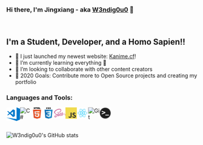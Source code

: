 ### Hi there, I'm Jingxiang - aka [W3ndig0u0][website] 👋
<br />

## I'm a Student, Developer, and a Homo Sapien!!

- 🔭 I just launched my newest website: [Kanime.cf][kanime]!
- 🌱 I’m currently learning everything 🤣
- 👯 I’m looking to collaborate with other content creators
- 🥅 2020 Goals: Contribute more to Open Source projects and creating my portfolio

### Languages and Tools:

<img align="left" alt="Visual Studio Code" width="36px" src="https://raw.githubusercontent.com/github/explore/80688e429a7d4ef2fca1e82350fe8e3517d3494d/topics/visual-studio-code/visual-studio-code.png" />
<img align="left" alt="C#" width="30px" src="https://www.cnjobs.dk/drupal/sites/default/files/2019-01/csharp-01.png" />
<img align="left" alt="HTML5" width="30px" src="https://raw.githubusercontent.com/github/explore/80688e429a7d4ef2fca1e82350fe8e3517d3494d/topics/html/html.png" />
<img align="left" alt="CSS3" width="30px" src="https://raw.githubusercontent.com/github/explore/80688e429a7d4ef2fca1e82350fe8e3517d3494d/topics/css/css.png" />
<img align="left" alt="Sass" width="30px" src="https://raw.githubusercontent.com/github/explore/80688e429a7d4ef2fca1e82350fe8e3517d3494d/topics/sass/sass.png" />
<img align="left" alt="JavaScript" width="30px" src="https://raw.githubusercontent.com/github/explore/80688e429a7d4ef2fca1e82350fe8e3517d3494d/topics/javascript/javascript.png" />
<img align="left" alt="React" width="30px" src="https://raw.githubusercontent.com/github/explore/80688e429a7d4ef2fca1e82350fe8e3517d3494d/topics/react/react.png" />
<img align="left" alt="Git" width="30px" src="https://git-scm.com/images/logos/downloads/Git-Icon-1788C.png" />
<img align="left" alt="Terminal" width="30px" src="https://raw.githubusercontent.com/github/explore/80688e429a7d4ef2fca1e82350fe8e3517d3494d/topics/terminal/terminal.png" />
<br />
<br />
<br />



![W3ndig0u0's GitHub stats](https://github-readme-stats.vercel.app/api?username=W3ndig0u0&show_icons=true&theme=dracula)

[website]: https://codeSTACKr.com
[kanime]: http://kanime.cf
[twitter]: https://twitter.com/w3ndigo3
[youtube]: https://www.youtube.com/channel/UCh_OgQgJr_jvZvEJhJ3s9Tg
[linkedin]: https://www.linkedin.com/in/jingxiang-xu-882324214/
